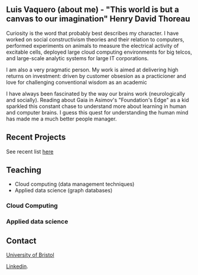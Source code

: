 ## Luis Vaquero (about me) - "This world is but a canvas to our imagination" Henry David Thoreau

Curiosity is the word that probably best describes my character. I have worked on social constructivism theories and their relation to computers, performed experiments on animals to measure the electrical activity of excitable cells, deployed large cloud computing environments for big telcos, and large-scale analytic systems for large IT corporations.

I am also a very pragmatic person. My work is aimed at delivering high returns on investment: driven by customer obsesion as a practicioner and love for challenging conventional wisdom as an academic

I have always been fascinated by the way our brains work (neurologically and socially). Reading about Gaia in Asimov's "Foundation's Edge" as a kid sparkled this constant chase to understand more about learning in human and computer brains. I guess this quest for understanding the human mind has made me a much better people manager.

## Recent Projects

See recent list [here](./projects/projects.md)

## Teaching

- Cloud computing (data management techniques)
- Applied data science (graph databases)

### Cloud Computing

### Applied data science

## Contact

[University of Bristol](http://www.bristol.ac.uk/engineering/people/luis-m-vaquero-gonzalez/index.html)

[Linkedin](https://uk.linkedin.com/in/luis-m-vaquero-7052415).

